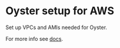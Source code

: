 # Oyster setup for AWS

Set up VPCs and AMIs needed for Oyster.

For more info see [docs](https://docs.marlin.org/docs/category/quickstart---providers).

